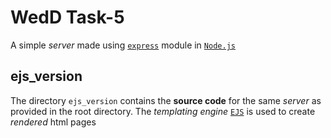 # WedD Task-5
A simple *server* made using [``express``](https://www.npmjs.com/package/express) module in [``Node.js``](https://www.nodejs.org/en)

## ejs_version
The directory ``ejs_version`` contains the **source code** for the same *server* as provided in the root directory. The *templating engine* [``EJS``](https://ejs.co/) is used to create *rendered* html pages
